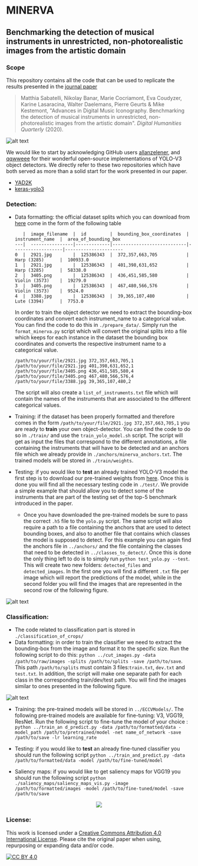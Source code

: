 # MINERVA
## Benchmarking the detection of musical instruments in unrestricted, non-photorealistic images from the artistic domain

### Scope
This repository contains all the code that can be used to replicate the results presented in the [journal paper]() 
> Matthia Sabatelli, Nikolay Banar, Marie Cocriamont, Eva Coudyzer, Karine Lasaracina, Walter Daelemans, Pierre Geurts & Mike Kestemont, "Advances in Digital Music Iconography. Benchmarking the detection of musical instruments in unrestricted, non-photorealistic images from the artistic domain". *Digital Humanities Quarterly* (2020).

![alt text](https://github.com/paintception/MINeRVA/blob/master/images/readme_img.png)

We would like to start by acknowledging GitHub users [allanzelener](https://github.com/allanzelener),
and [qqwweee](https://github.com/qqwweee) for their wonderful open-source implementations of 
YOLO-V3 object detectors. We directly refer to these two repositories which have both served as more 
than a solid start for the work presented in our paper.

* [YAD2K](https://github.com/allanzelener/YAD2K)
* [keras-yolo3](https://github.com/qqwweee/keras-yolo3)


### Detection:

* Data formatting: the official dataset splits which you can download from [here]() come in the form of the following table
    ```  
       |  image_filename  |  id         |  bounding_box_coordinates  |  instrument_name  |  area_of_bounding_box
    ---|  ----------------|-------------|----------------------------|-------------------|----------------------
    0  |  2921.jpg        |  125386343  |  372,357,663,705           |  Harp (3285)      |  100933.0
    1  |  2921.jpg        |  125386343  |  401,398,631,652           |  Harp (3285)      |  58338.0
    2  |  3405.png        |  125386343  |  436,451,585,580           |  Violin (3573)    |  19279.0
    3  |  3405.png        |  125386343  |  467,480,566,576           |  Violin (3573)    |  9524.0
    4  |  3388.jpg        |  125386343  |  39,365,107,480            |  Lute (3394)      |  7753.0
    ```

    In order to train the object detector we need to extract the bounding-box coordinates and convert 
    each instrument_name to a categorical value. You can find the code to do this in `./prepare_data/`. 
    Simply run the `format_minerva.py` script which will convert the original splits into a file
    which keeps for each instance in the dataset the bounding box coordinates and converts the respective instrument name
    to a categorical value.
    
    ```
    /path/to/your/file/2921.jpg 372,357,663,705,1
    /path/to/your/file/2921.jpg 401,398,631,652,1
    /path/to/your/file/3405.png 436,451,585,580,4
    /path/to/your/file/3405.png 467,480,566,576,4
    /path/to/your/file/3388.jpg 39,365,107,480,2
    ```
    The script will also create a `list_of_instruments.txt` file which will contain the names of the instruments that
    are associated to the different categorical values.

* Training: if the dataset has been properly formatted and therefore comes in the form `/path/to/your/file/2921.jpg 372,357,663,705,1`
   you are ready to **train** your own object-detector. You can find the code to do so in `./train/` and use
   the `train_yolo_model.sh` script. The script will get as input the files that correspond to the different
   annotations, a file containing the instruments that will have to be detected and an anchors file which
   we already provide in `./anchors/minerva_anchors.txt`. The trained models will be stored in `./train/weights`.
    
* Testing: if you would like to **test** an already trained YOLO-V3 model the first step is to 
download our pre-trained weights from [here](). Once this is done you will find all 
the necessary testing code in `./test/`. We provide a simple example that should allow you
to detect some of the instruments that are part of the testing set of the top-5 benchmark 
introduced in the paper.

    * Once you have downloaded the pre-trained models be sure to pass the correct `.h5` 
    file to the `yolo.py` script. The same script will also require a path to a file 
    containing the anchors that are used to detect bounding boxes, and also to another 
    file that contains which classes the model is supposed to detect. For this example
    you can again find the anchors file in `../anchors/` and the file containing the classes that
    need to be detected in `../classes_to_detect/`. Once this is done the only thing left to do is to
    simply run `python test_yolo.py --test`. This will create two new folders: `detected_files`
    and `detected_images`. In the first one you will find a different `.txt` file per image which will report
    the predictions of the model, while in the second folder you will find the images that are represented 
    in the second row of the following figure.

![alt text](https://github.com/paintception/MINeRVA/blob/master/images/detections_examples.jpg)

### Classification:
* The code related to classification part is stored in `./classification_of_crops/`
* Data formatting: in order to train the classifier we need to extract the bounding-box from the image and format it to 
    the specific size. Run the following script to do this:  `python ../cut_images.py -data /path/to/raw/images -splits /path/to/splits -save /path/to/save`. 
    This path `/path/to/splits` must contain 3 files:`train.txt`, `dev.txt` and `test.txt`.  In addition, the script will make one separate path for each class in the corresponding train/dev/test path. 
    You will find the images similar to ones presented in the following figure.
    
![alt text](https://github.com/paintception/MINeRVA/blob/master/images/classification.png)
    
* Training:  the pre-trained models will be stored in `../ECCVModels/`. 
The following pre-trained models are available for fine-tuning: V3, VGG19, ResNet. Run the following script to fine-tune the model of your choice :
`python ../train_an d_predict.py -data /path/to/formatted/data -model_path /path/to/pretrained/model -net name_of_network -save /path/to/save -lr learning_rate`
* Testing: if you would like to **test** an already fine-tuned classifier you should run the following script
`python ../train_and_predict.py -data /path/to/formatted/data -model /path/to/fine-tuned/model `

* Saliency maps: if you would like to get saliency maps for VGG19 you should run the following script 
 `python ./saliency_maps/saliency_maps_vis.py -image /path/to/formatted/images -model /path/to/fine-tuned/model -save /path/to/save`

<p align="center">
  <img src="https://github.com/paintception/MINeRVA/blob/master/images/sal_map.jpg"/>
</p>

### License:
This work is licensed under a [Creative Commons Attribution 4.0 International
License][cc-by]. Please cite the original paper when using, repurposing or expanding data and/or code.

[![CC BY 4.0][cc-by-image]][cc-by]

[cc-by]: http://creativecommons.org/licenses/by/4.0/
[cc-by-image]: https://i.creativecommons.org/l/by/4.0/88x31.png
[cc-by-shield]: https://img.shields.io/badge/License-CC%20BY%204.0-lightgrey.svg